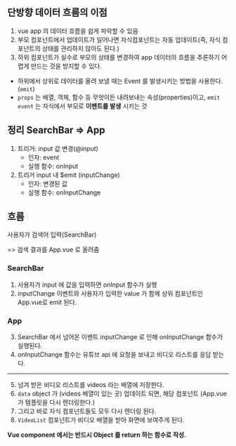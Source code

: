 ## 단방향 데이터 흐름의 이점

1. vue app 의 데이터 흐름을 쉽게 파악할 수 있음
2. 부모 컴포넌트에서 업데이트가 일어나면 자식컴포넌트는 자동 업데이트(즉, 자식 컴포넌트의 상태를 관리하지 않아도 된다.)
3. 하위 컴포넌트가 실수로 부모의 상태를 변경하여 app 데이터의 흐름을 추론하기 어렵게 만드는 것을 방지할 수 있다.



- 하위에서 상위로 데이터를 올려 보낼 때는 Event 를 발생시키는 방법을 사용한다.(`emit`)
- `props` 는 배열, 객체, 함수 등 무엇이든 내려보내는 속성(properties)이고, `emit event` 는 자식에서 부모로 **이벤트를 발생** 시키는 것



## 정리 SearchBar => App

1. 트리거:  input 값 변경(@input)
   - 인자: event
   - 실행 함수: onInput
2. 트리거 input 내 $emit (inputChange)
   - 인자: 변경된 값
   - 실행 함수: onInputChange



## 흐름

사용자가 검색어 입력(SearchBar)

=> 검색 결과를 App.vue 로 올려줌



### SearchBar

1. 사용자가 input 에 값을 입력하면 onInput 함수가 실행
2. inputChange 이벤트와 사용자가 입력한 value 가 함께 상위 컴포넌트인 App.vue로 emit 된다.

### App

3. SearchBar 에서 넘어온 이벤트 inputChange 로 인해 onInputChange 함수가 실행된다.
4. onInputChange 함수는 유튜브 api 에 요청을 보내고 비디오 리스트를 응답 받는다.

---

5. 넘겨 받은 비디오 리스트를 videos 라는 배열에 저장한다.
6. `data` object 가 (videos 배열이 있는 곳) 업데이트 되면, 해당 컴포넌트 (App.vue 가 템플릿을 다시 렌더링한다.)
7. 그리고 바로 자식 컴포넌트들도 모두 다시 렌더링 된다.
8. `VideoList` 컴포넌트가 비디오 배열을 받아 화면에 보여주게 된다.





**Vue component 에서는 반드시 Object 를 return 하는 함수로 작성.**